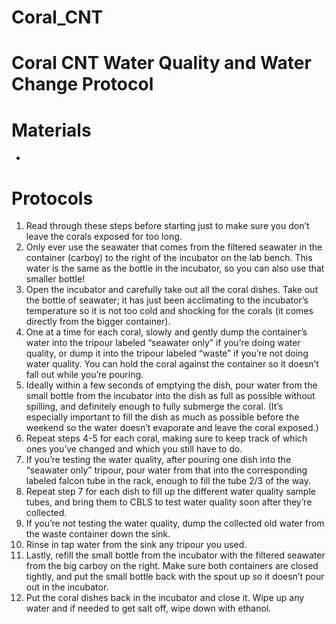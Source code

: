 # Coral_CNT

# Coral CNT Water Quality and Water Change Protocol

# Materials
- 

# Protocols
1. Read through these steps before starting just to make sure you don’t leave the corals exposed for too long.
2. Only ever use the seawater that comes from the filtered seawater in the container (carboy) to the right of the incubator on the lab bench. This water is the same as the bottle in the incubator, so you can also use that smaller bottle!
3. Open the incubator and carefully take out all the coral dishes. Take out the bottle of seawater; it has just been acclimating to the incubator’s temperature so it is not too cold and shocking for the corals (it comes directly from the bigger container).
4. One at a time for each coral, slowly and gently dump the container’s water into the tripour labeled “seawater only” if you’re doing water quality, or dump it into the tripour labeled “waste” if you’re not doing water quality. You can hold the coral against the container so it doesn’t fall out while you’re pouring.
5. Ideally within a few seconds of emptying the dish, pour water from the small bottle from the incubator into the dish as full as possible without spilling, and definitely enough to fully submerge the coral. (It’s especially important to fill the dish as much as possible before the weekend so the water doesn’t evaporate and leave the coral exposed.)
6. Repeat steps 4-5 for each coral, making sure to keep track of which ones you’ve changed and which you still have to do.
7. If you’re testing the water quality, after pouring one dish into the “seawater only” tripour, pour water from that into the corresponding labeled falcon tube in the rack, enough to fill the tube 2/3 of the way.
8. Repeat step 7 for each dish to fill up the different water quality sample tubes, and bring them to CBLS to test water quality soon after they’re collected.
9. If you’re not testing the water quality, dump the collected old water from the waste container down the sink.
10. Rinse in tap water from the sink any tripour you used.
11. Lastly, refill the small bottle from the incubator with the filtered seawater from the big carboy on the right. Make sure both containers are closed tightly, and put the small bottle back with the spout up so it doesn’t pour out in the incubator.
12. Put the coral dishes back in the incubator and close it. Wipe up any water and if needed to get salt off, wipe down with ethanol.
